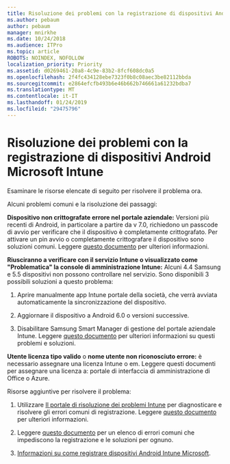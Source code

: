 ```yaml
---
title: Risoluzione dei problemi con la registrazione di dispositivi Android Microsoft Intune
ms.author: pebaum
author: pebaum
manager: mnirkhe
ms.date: 10/24/2018
ms.audience: ITPro
ms.topic: article
ROBOTS: NOINDEX, NOFOLLOW
localization_priority: Priority
ms.assetid: d0269461-20a8-4c9e-83b2-8fcf608dc0a5
ms.openlocfilehash: 2f4fc434128ebe7323f0b8c08aec3be82112bbda
ms.sourcegitcommit: e2864efcfb493b6e46b662b746661a61232bdba7
ms.translationtype: MT
ms.contentlocale: it-IT
ms.lasthandoff: 01/24/2019
ms.locfileid: "29475796"
---
```

# <a name="troubleshoot-issues-with-enrolling-android-devices-in-microsoft-intune"></a>Risoluzione dei problemi con la registrazione di dispositivi Android Microsoft Intune

Esaminare le risorse elencate di seguito per risolvere il problema ora.
  
Alcuni problemi comuni e la risoluzione dei passaggi:
  
 **Dispositivo non crittografate errore nel portale aziendale:** Versioni più recenti di Android, in particolare a partire da v 7.0, richiedono un passcode di avvio per verificare che il dispositivo è completamente crittografato. Per attivare un pin avvio o completamente crittografare il dispositivo sono soluzioni comuni. Leggere [questo documento](https://docs.microsoft.com/en-us/intune-user-help/your-device-appears-encrypted-but-cp-says-otherwise-android) per ulteriori informazioni. 
  
 **Riusciranno a verificare con il servizio Intune o visualizzato come "Problematica" la console di amministrazione Intune:** Alcuni 4.4 Samsung e 5.5 dispositivi non possono controllare nel servizio. Sono disponibili 3 possibili soluzioni a questo problema: 
  
1. Aprire manualmente app Intune portale della società, che verrà avviata automaticamente la sincronizzazione del dispositivo.
    
2. Aggiornare il dispositivo a Android 6.0 o versioni successive.
    
3. Disabilitare Samsung Smart Manager di gestione del portale aziendale Intune. Leggere [questo documento](https://docs.microsoft.com/en-us/intune-classic/troubleshoot/troubleshoot-device-enrollment-in-intune#devices-fail-to-check-in-with-the-intune-service-and-display-as-unhealthy-in-the-intune-admin-console) per ulteriori informazioni su questi problemi e soluzioni. 
    
 **Utente licenza tipo valido** o **nome utente non riconosciuto errore:** è necessario assegnare una licenza Intune o em. Leggere questi documenti per assegnare una licenza a: portale di interfaccia di amministrazione di Office o Azure. 
  
Risorse aggiuntive per risolvere il problema:
  
1. Utilizzare [Il portale di risoluzione dei problemi Intune](https://devicemanagement.microsoft.com/#blade/Microsoft_Intune_DeviceSettings/TroubleshootBlade) per diagnosticare e risolvere gli errori comuni di registrazione. Leggere [questo documento](https://docs.microsoft.com/en-us/intune/help-desk-operators) per ulteriori informazioni. 
    
2. Leggere [questo documento](https://docs.microsoft.com/en-us/intune-classic/Troubleshoot/troubleshoot-device-enrollment-in-intune) per un elenco di errori comuni che impediscono la registrazione e le soluzioni per ognuno. 
    
3. [Informazioni su come registrare dispositivi Android Intune Microsoft](https://docs.microsoft.com/en-us/intune/android-enroll).
    

